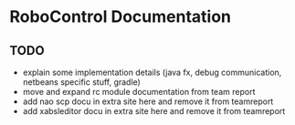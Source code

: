 # RoboControl Documentation

## TODO
- explain some implementation details (java fx, debug communication, netbeans specific stuff, gradle)
- move and expand rc module documentation from team report
- add nao scp docu in extra site here and remove it from teamreport
- add xabsleditor docu in extra site here and remove it from teamreport